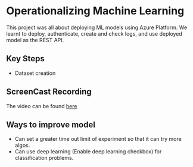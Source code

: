 # Operationalizing Machine Learning

This project was all about deploying ML models using Azure Platform. We learnt to deploy, authenticate, create and check logs, and use deployed model as the REST API.

## Key Steps
* Dataset creation 




## ScreenCast Recording
The video can be found [here](https://drive.google.com/file/d/1SkN4aJHY1JI27pbanq-8QbIYi8CHpwb9/view?usp=sharing)


## Ways to improve model
* Can set a greater time out limit of experiment so that it can try more algos.
* Can use deep learning (Enable deep learning checkbox) for classification problems.
